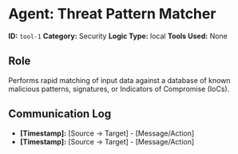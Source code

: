 # Agent: Threat Pattern Matcher

**ID:** `tool-1`
**Category:** Security
**Logic Type:** local
**Tools Used:** None

## Role

Performs rapid matching of input data against a database of known malicious patterns, signatures, or Indicators of Compromise (IoCs).

## Communication Log

*   **[Timestamp]:** [Source -> Target] - [Message/Action]
*   **[Timestamp]:** [Source -> Target] - [Message/Action]
